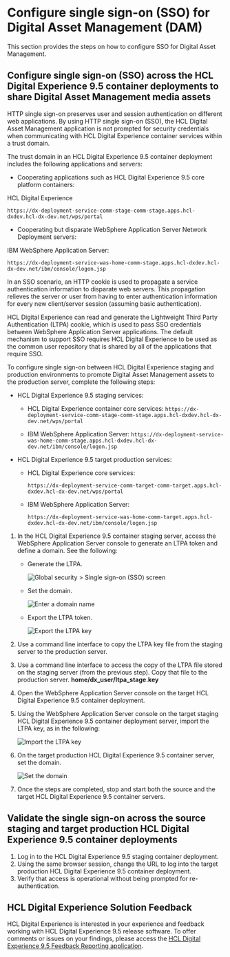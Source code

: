 # Configure single sign-on \(SSO\) for Digital Asset Management \(DAM\)

This section provides the steps on how to configure SSO for Digital Asset Management.

## Configure single sign-on \(SSO\) across the HCL Digital Experience 9.5 container deployments to share Digital Asset Management media assets

HTTP single sign-on preserves user and session authentication on different web applications. By using HTTP single sign-on \(SSO\), the HCL Digital Asset Management application is not prompted for security credentials when communicating with HCL Digital Experience container services within a trust domain.

The trust domain in an HCL Digital Experience 9.5 container deployment includes the following applications and servers:

-   Cooperating applications such as HCL Digital Experience 9.5 core platform containers:

HCL Digital Experience

```
https://dx-deployment-service-comm-stage-comm-stage.apps.hcl-dxdev.hcl-dx-dev.net/wps/portal
```

-   Cooperating but disparate WebSphere Application Server Network Deployment servers:

IBM WebSphere Application Server:

```
https://dx-deployment-service-was-home-comm-stage.apps.hcl-dxdev.hcl-dx-dev.net/ibm/console/logon.jsp
```

In an SSO scenario, an HTTP cookie is used to propagate a service authentication information to disparate web servers. This propagation relieves the server or user from having to enter authentication information for every new client/server session \(assuming basic authentication\).

HCL Digital Experience can read and generate the Lightweight Third Party Authentication \(LTPA\) cookie, which is used to pass SSO credentials between WebSphere Application Server applications. The default mechanism to support SSO requires HCL Digital Experience to be used as the common user repository that is shared by all of the applications that require SSO.

To configure single sign-on between HCL Digital Experience staging and production environments to promote Digital Asset Management assets to the production server, complete the following steps:

-   HCL Digital Experience 9.5 staging services:

    -   HCL Digital Experience container core services:
            ```
            https://dx-deployment-service-comm-stage-comm-stage.apps.hcl-dxdev.hcl-dx-dev.net/wps/portal
            ```

    -   IBM WebSphere Application Server:
            ```
            https://dx-deployment-service-was-home-comm-stage.apps.hcl-dxdev.hcl-dx-dev.net/ibm/console/logon.jsp
            ```


-   HCL Digital Experience 9.5 target production services:

    -   HCL Digital Experience core services:

        ```
        https://dx-deployment-service-comm-target-comm-target.apps.hcl-dxdev.hcl-dx-dev.net/wps/portal
        ```

    -   IBM WebSphere Application Server:

        ```
        https://dx-deployment-service-was-home-comm-target.apps.hcl-dxdev.hcl-dx-dev.net/ibm/console/logon.jsp
        ```


1.  In the HCL Digital Experience 9.5 container staging server, access the WebSphere Application Server console to generate an LTPA token and define a domain. See the following:
    -   Generate the LTPA.

        ![Global security > Single sign-on (SSO) screen](../../images/dam_sso_01.png)

    -   Set the domain.

        ![Enter a domain name](../../images/dam_sso_02.png)

    -   Export the LTPA token.

        ![Export the LTPA key](../../images/dam_sso_03.png)

2.  Use a command line interface to copy the LTPA key file from the staging server to the production server.
3.  Use a command line interface to access the copy of the LTPA file stored on the staging server \(from the previous step\). Copy that file to the production server. **home/dx\_user/ltpa\_stage.key**
4.  Open the WebSphere Application Server console on the target HCL Digital Experience 9.5 container deployment.
5.  Using the WebSphere Application Server console on the target staging HCL Digital Experience 9.5 container deployment server, import the LTPA key, as in the following:

    ![Import the LTPA key](../../images/dam_sso_04.png)

6.  On the target production HCL Digital Experience 9.5 container server, set the domain.

    ![Set the domain](../../images/dam_sso_05.png)

7.  Once the steps are completed, stop and start both the source and the target HCL Digital Experience 9.5 container servers.

## Validate the single sign-on across the source staging and target production HCL Digital Experience 9.5 container deployments

1.  Log in to the HCL Digital Experience 9.5 staging container deployment.
2.  Using the same browser session, change the URL to log into the target production HCL Digital Experience 9.5 container deployment.
3.  Verify that access is operational without being prompted for re-authentication.

## HCL Digital Experience Solution Feedback

HCL Digital Experience is interested in your experience and feedback working with HCL Digital Experience 9.5 release software. To offer comments or issues on your findings, please access the [HCL Digital Experience 9.5 Feedback Reporting application](https://www.hclleap.com/apps/secure/org/app/158bbc7c-f357-4ef0-8023-654dd90780d4/launch/index.html?form=F_Form1).

<!-- ???Info Related Information
   - [Digital Experience on containerized platforms](containerization/deployment.md) -->